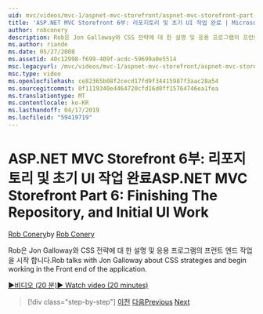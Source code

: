 ```yaml
---
uid: mvc/videos/mvc-1/aspnet-mvc-storefront/aspnet-mvc-storefront-part-6-finishing-the-repository-and-initial-ui-work
title: 'ASP.NET MVC Storefront 6부: 리포지토리 및 초기 UI 작업 완료 | Microsoft Docs'
author: robconery
description: Rob은 Jon Galloway와 CSS 전략에 대 한 설명 및 응용 프로그램의 프런트 엔드 작업을 시작 합니다.
ms.author: riande
ms.date: 05/27/2008
ms.assetid: 40c12998-f699-409f-acdc-59699a0e5514
msc.legacyurl: /mvc/videos/mvc-1/aspnet-mvc-storefront/aspnet-mvc-storefront-part-6-finishing-the-repository-and-initial-ui-work
msc.type: video
ms.openlocfilehash: ce82365b08f2cecd17fd9f34415987f3aac28a54
ms.sourcegitcommit: 0f1119340e4464720cfd16d0ff15764746ea1fea
ms.translationtype: MT
ms.contentlocale: ko-KR
ms.lasthandoff: 04/17/2019
ms.locfileid: "59419719"
---
```

# <a name="aspnet-mvc-storefront-part-6-finishing-the-repository-and-initial-ui-work"></a><span data-ttu-id="f0134-103">ASP.NET MVC Storefront 6부: 리포지토리 및 초기 UI 작업 완료</span><span class="sxs-lookup"><span data-stu-id="f0134-103">ASP.NET MVC Storefront Part 6: Finishing The Repository, and Initial UI Work</span></span>

<span data-ttu-id="f0134-104">[Rob Conery](https://github.com/robconery)</span><span class="sxs-lookup"><span data-stu-id="f0134-104">by [Rob Conery](https://github.com/robconery)</span></span>

<span data-ttu-id="f0134-105">Rob은 Jon Galloway와 CSS 전략에 대 한 설명 및 응용 프로그램의 프런트 엔드 작업을 시작 합니다.</span><span class="sxs-lookup"><span data-stu-id="f0134-105">Rob talks with Jon Galloway about CSS strategies and begin working in the Front end of the application.</span></span>

[<span data-ttu-id="f0134-106">&#9654;비디오 (20 분)</span><span class="sxs-lookup"><span data-stu-id="f0134-106">&#9654; Watch video (20 minutes)</span></span>](https://channel9.msdn.com/Blogs/ASP-NET-Site-Videos/aspnet-mvc-storefront-part-6-finishing-the-repository-and-initial-ui-work)

> [!div class="step-by-step"]
> <span data-ttu-id="f0134-107">[이전](aspnet-mvc-storefront-part-5-globalization.md)
> [다음](aspnet-mvc-storefront-part-7-routing-and-ui-work.md)</span><span class="sxs-lookup"><span data-stu-id="f0134-107">[Previous](aspnet-mvc-storefront-part-5-globalization.md)
[Next](aspnet-mvc-storefront-part-7-routing-and-ui-work.md)</span></span>

